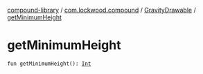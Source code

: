[compound-library](../../index.md) / [com.lockwood.compound](../index.md) / [GravityDrawable](index.md) / [getMinimumHeight](./get-minimum-height.md)

# getMinimumHeight

`fun getMinimumHeight(): `[`Int`](https://kotlinlang.org/api/latest/jvm/stdlib/kotlin/-int/index.html)